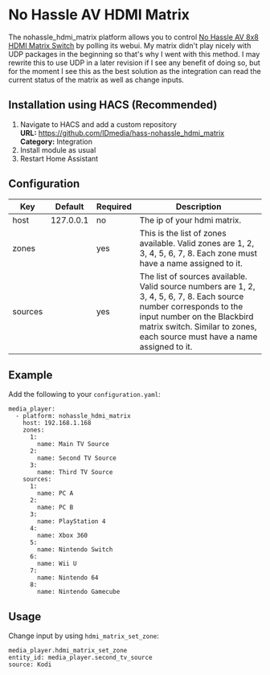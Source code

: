 No Hassle AV HDMI Matrix
============
The nohassle_hdmi_matrix platform allows you to control [No Hassle AV 8x8 HDMI Matrix Switch](https://www.amazon.com/HDMI-Matrix-Switcher-18GBPS-Ultra/dp/B01GKFQNG8) by polling its webui. My matrix didn't play nicely with UDP packages in the beginning so that's why I went with this method. I may rewrite this to use UDP in a later revision if I see any benefit of doing so, but for the moment I see this as the best solution as the integration can read the current status of the matrix as well as change inputs.

## Installation using HACS (Recommended)
1. Navigate to HACS and add a custom repository  
    **URL:** https://github.com/IDmedia/hass-nohassle_hdmi_matrix  
    **Category:** Integration
2. Install module as usual
3. Restart Home Assistant

## Configuration
| Key | Default | Required | Description
| --- | --- | --- | ---
| host | 127.0.0.1 | no | The ip of your hdmi matrix.
| zones |   | yes | This is the list of zones available. Valid zones are 1, 2, 3, 4, 5, 6, 7, 8. Each zone must have a name assigned to it.
| sources |   | yes | The list of sources available. Valid source numbers are 1, 2, 3, 4, 5, 6, 7, 8. Each source number corresponds to the input number on the Blackbird matrix switch. Similar to zones, each source must have a name assigned to it.

## Example
Add the following to your `configuration.yaml`:
```
media_player:
  - platform: nohassle_hdmi_matrix
    host: 192.168.1.168
    zones:
      1:
        name: Main TV Source
      2:
        name: Second TV Source
      3:
        name: Third TV Source
    sources:
      1:
        name: PC A
      2:
        name: PC B
      3:
        name: PlayStation 4
      4:
        name: Xbox 360
      5:
        name: Nintendo Switch
      6:
        name: Wii U
      7:
        name: Nintendo 64
      8:
        name: Nintendo Gamecube
```

## Usage
Change input by using `hdmi_matrix_set_zone`:
```
media_player.hdmi_matrix_set_zone
entity_id: media_player.second_tv_source
source: Kodi
```